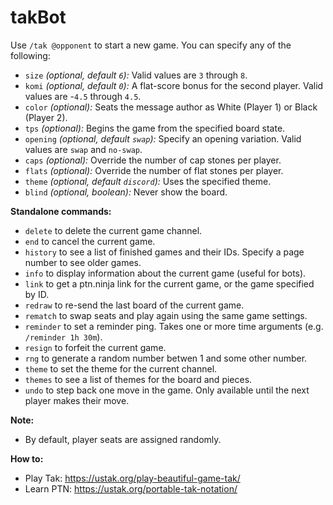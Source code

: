 # takBot

Use `/tak @opponent` to start a new game. You can specify any of the following:

- `size` _(optional, default `6`):_ Valid values are `3` through `8`.
- `komi` _(optional, default `0`):_ A flat-score bonus for the second player. Valid values are -`4.5` through `4.5`.
- `color` _(optional):_ Seats the message author as White (Player 1) or Black (Player 2).
- `tps` _(optional):_ Begins the game from the specified board state.
- `opening` _(optional, default `swap`):_ Specify an opening variation. Valid values are `swap` and `no-swap`.
- `caps` _(optional):_ Override the number of cap stones per player.
- `flats` _(optional):_ Override the number of flat stones per player.
- `theme` _(optional, default `discord`):_ Uses the specified theme.
- `blind` _(optional, boolean):_ Never show the board.

**Standalone commands:**

- `delete` to delete the current game channel.
- `end` to cancel the current game.
- `history` to see a list of finished games and their IDs. Specify a page number to see older games.
- `info` to display information about the current game (useful for bots).
- `link` to get a ptn.ninja link for the current game, or the game specified by ID.
- `redraw` to re-send the last board of the current game.
- `rematch` to swap seats and play again using the same game settings.
- `reminder` to set a reminder ping. Takes one or more time arguments (e.g. `/reminder 1h 30m`).
- `resign` to forfeit the current game.
- `rng` to generate a random number betwen 1 and some other number.
- `theme` to set the theme for the current channel.
- `themes` to see a list of themes for the board and pieces.
- `undo` to step back one move in the game. Only available until the next player makes their move.

**Note:**

- By default, player seats are assigned randomly.

**How to:**

- Play Tak: <https://ustak.org/play-beautiful-game-tak/>
- Learn PTN: <https://ustak.org/portable-tak-notation/>
